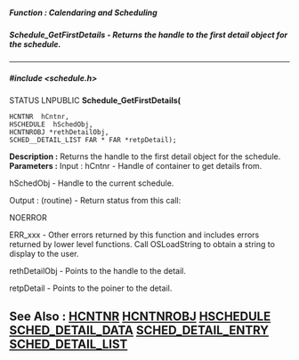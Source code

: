 ##### Function : Calendaring and Scheduling
##### Schedule_GetFirstDetails - Returns the handle to the first detail object for the schedule.
---
##### #include <schedule.h>
STATUS LNPUBLIC **Schedule_GetFirstDetails(**

	HCNTNR  hCntnr,
	HSCHEDULE  hSchedObj,
	HCNTNROBJ *rethDetailObj,
	SCHED__DETAIL_LIST FAR * FAR *retpDetail);
**Description :**
Returns the handle to the first detail object for the schedule.
**Parameters :**
Input :
hCntnr  -  Handle of container to get details from.

hSchedObj  -  Handle to the current schedule.

Output :
(routine)  -  Return status from this call: 

NOERROR 

ERR_xxx - Other errors returned by this function and includes errors returned by lower level functions. Call OSLoadString to obtain a string to display to the user.


rethDetailObj  -  Points to the handle to the detail.

retpDetail  -  Points to the poiner to the detail.

**See Also :**
[HCNTNR](D:/md_files/HCNTNR.md)
[HCNTNROBJ](D:/md_files/HCNTNROBJ.md)
[HSCHEDULE](D:/md_files/HSCHEDULE.md)
[SCHED_DETAIL_DATA](D:/md_files/SCHED_DETAIL_DATA.md)
[SCHED_DETAIL_ENTRY](D:/md_files/SCHED_DETAIL_ENTRY.md)
[SCHED_DETAIL_LIST](D:/md_files/SCHED_DETAIL_LIST.md)
---
